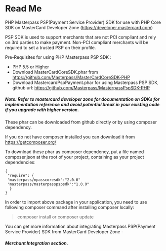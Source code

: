 # Read Me

PHP Masterpass PSP(Payment Service Provider) SDK for use with PHP Core SDK on MasterCard Developer Zone (https://developer.mastercard.com) 

PSP SDK is used to support merchants that are not PCI compliant and rely on 3rd parties to make payment.
Non-PCI compliant merchants will be required to set a trusted PSP on their profile. 

Pre-Requisites for using PHP Masterpass PSP SDK :

 *  PHP 5.5 or Higher
 *  Download MasterCardCoreSDK.phar from https://github.com/Masterpass/MasterCardCoreSDK-PHP
 *  Download MastercardPspPayment.phar for using Masterpass PSP SDK, github url: https://github.com/Masterpass/MasterpassPspSDK-PHP
 
##### Note: Refer to mastercard developer zone for documentation on SDKs for implementation reference and avoid potential break in your existing code if you upgrade with higher version.
 
 These phar can be downloaded from github directly or by using composer dependency.
 
 If you do not have composer installed you can download it from https://getcomposer.org/
 
 To download these phar as composer dependency, put a file named composer.json at the root of your project, containing as your project dependencies:
 ```
 {
  "require": {
  "masterpass/mpasscoresdk":"2.0.0"
  "masterpass/masterpasspspsdk":"1.0.0"
   }
 }
```

In order to import above package in your application, you need to use following composer command after installing composer locally:

> composer install or composer update

You can get more information about integrating Masterpass PSP(Payment Service Provider) SDK from MasterCard Developer Zone - 
##### Merchant Integration section. 
